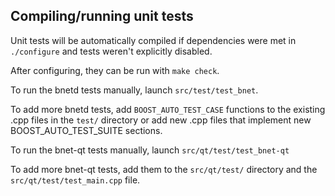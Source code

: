 Compiling/running unit tests
------------------------------------

Unit tests will be automatically compiled if dependencies were met in `./configure`
and tests weren't explicitly disabled.

After configuring, they can be run with `make check`.

To run the bnetd tests manually, launch `src/test/test_bnet`.

To add more bnetd tests, add `BOOST_AUTO_TEST_CASE` functions to the existing
.cpp files in the `test/` directory or add new .cpp files that
implement new BOOST_AUTO_TEST_SUITE sections.

To run the bnet-qt tests manually, launch `src/qt/test/test_bnet-qt`

To add more bnet-qt tests, add them to the `src/qt/test/` directory and
the `src/qt/test/test_main.cpp` file.
